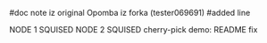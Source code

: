 #doc note iz original
Opomba iz forka (tester069691)
#added line

NODE 1 SQUISED
NODE 2 SQUISED
cherry-pick demo: README fix
